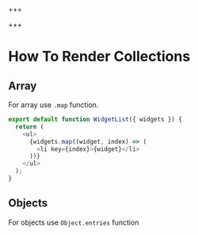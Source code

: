
+++

+++
# How To Render Collections

## Array

For array use `.map` function.

```js
export default function WidgetList({ widgets }) {
  return (
    <ul>
      {widgets.map((widget, index) => (
        <li key={index}>{widget}</li>
      ))}
    </ul>
  );
}
```

## Objects

For objects use `Object.entries` function

```js

```

